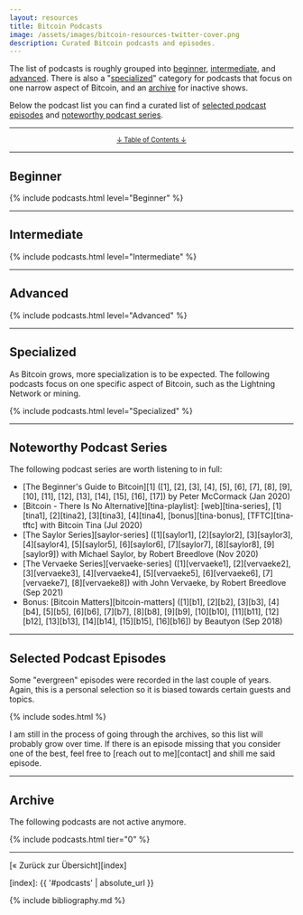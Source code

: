 ```yaml
---
layout: resources
title: Bitcoin Podcasts
image: /assets/images/bitcoin-resources-twitter-cover.png
description: Curated Bitcoin podcasts and episodes.
---
```


The list of podcasts is roughly grouped into
[beginner](#beginner),
[intermediate](#intermediate), and
[advanced](#advanced).
There is also a "[specialized](#specialized)" category for podcasts that
focus on one narrow aspect of Bitcoin, and an [archive](#archive) for inactive shows.

Below the podcast list you can find a curated list of [selected podcast
episodes](#selected-podcast-episodes) and [noteworthy podcast
series](#noteworthy-podcast-series).

---

<center>
  <p><small><a href="#toc">↓ Table of Contents ↓</a></small></p>
</center>

---

## Beginner

{% include podcasts.html level="Beginner" %}

---

## Intermediate

{% include podcasts.html level="Intermediate" %}

---

## Advanced

{% include podcasts.html level="Advanced" %}

---

## Specialized

As Bitcoin grows, more specialization is to be expected. The following podcasts
focus on one specific aspect of Bitcoin, such as the Lightning Network or
mining.

{% include podcasts.html level="Specialized" %}

---

## Noteworthy Podcast Series

The following podcast series are worth listening to in full:

- [The Beginner's Guide to Bitcoin][1] ([1], [2], [3], [4], [5], [6], [7], [8], [9], [10], [11], [12], [13], [14], [15], [16], [17]) by Peter McCormack (Jan 2020)
- [Bitcoin - There Is No Alternative][tina-playlist]: [web][tina-series], [1][tina1], [2][tina2], [3][tina3], [4][tina4], [bonus][tina-bonus], [TFTC][tina-tftc] with Bitcoin Tina (Jul 2020)
- [The Saylor Series][saylor-series] ([1][saylor1], [2][saylor2], [3][saylor3], [4][saylor4], [5][saylor5], [6][saylor6], [7][saylor7], [8][saylor8], [9][saylor9]) with Michael Saylor, by Robert Breedlove (Nov 2020)
- [The Vervaeke Series][vervaeke-series] ([1][vervaeke1], [2][vervaeke2], [3][vervaeke3], [4][vervaeke4], [5][vervaeke5], [6][vervaeke6], [7][vervaeke7], [8][vervaeke8]) with John Vervaeke, by Robert Breedlove (Sep 2021)
- Bonus: [Bitcoin Matters][bitcoin-matters] ([1][b1], [2][b2], [3][b3], [4][b4], [5][b5], [6][b6], [7][b7], [8][b8], [9][b9], [10][b10], [11][b11], [12][b12], [13][b13], [14][b14], [15][b15], [16][b16]) by Beautyon (Sep 2018)

---

## Selected Podcast Episodes

Some "evergreen" episodes were recorded in the last couple of years. Again, this
is a personal selection so it is biased towards certain guests and topics.

{% include sodes.html %}

I am still in the process of going through the archives, so this list will
probably grow over time. If there is an episode missing that you consider
one of the best, feel free to [reach out to me][contact] and shill me said
episode.

---

## Archive

The following podcasts are not active anymore.

{% include podcasts.html tier="0" %}

---

[« Zurück zur Übersicht][index]

[index]: {{ '#podcasts' | absolute_url }}

{% include bibliography.md %}
